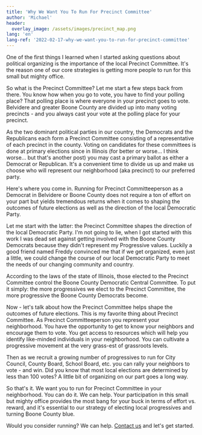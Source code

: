 ```yaml
---
title: 'Why We Want You To Run For Precinct Committee'
author: 'Michael'
header:
  overlay_image: /assets/images/precinct_map.png
lang: 'en'
lang-ref: '2022-02-17-why-we-want-you-to-run-for-precinct-committee'
---
```


One of the first things I learned when I started asking questions about political organizing is the importance of the local Precinct Committee. It's the reason one of our core strategies is getting more people to run for this small but mighty office.

So what is the Precinct Committee? Let me start a few steps back from there. You know how when you go to vote, you have to find your polling place? That polling place is where everyone in your precinct goes to vote. Belvidere and greater Boone County are divided up into many voting precincts - and you always cast your vote at the polling place for your precinct.

As the two dominant political parties in our country, the Democrats and the Republicans each form a Precinct Committee consisting of a representative of each precinct in the county. Voting on candidates for these committees is done at primary elections since in Illinois (for better or worse... I think worse... but that's another post) you may cast a primary ballot as either a Democrat or Republican. It's a convenient time to divide us up and make us choose who will represent our neighborhood (aka precinct) to our preferred party.

Here's where you come in. Running for Precinct Committeeperson as a Democrat in Belvidere or Boone County does not require a ton of effort on your part but yields tremendous returns when it comes to shaping the outcomes of future elections as well as the direction of the local Democratic Party.

Let me start with the latter: the Precinct Committee shapes the direction of the local Democratic Party. I'm not going to lie, when I got started with this work I was dead set against getting involved with the Boone County Democrats because they didn't represent my Progressive values. Luckily a good friend named Freddy convinced me that if we get organized, even just a little, we could change the course of our local Democratic Party to meet the needs of our changing community and country.

According to the laws of the state of Illinois, those elected to the Precinct Committee control the Boone County Democratic Central Committee. To put it simply: the more progressives we elect to the Precinct Committee, the more progressive the Boone County Democrats become.

Now - let's talk about how the Precinct Committee helps shape the outcomes of future elections. This is my favorite thing about Precinct Committee. As Precinct Committeeperson you represent your neighborhood. You have the opportunity to get to know your neighbors and encourage them to vote. You get access to resources which will help you identify like-minded individuals in your neighborhood. You can cultivate a progressive movement at the very grass-est of grassroots levels.

Then as we recruit a growing number of progressives to run for City Council, County Board, School Board, etc. you can rally your neighbors to vote - and win. Did you know that most local elections are determined by less than 100 votes? A little bit of organizing on our part goes a long way.

So that's it. We want you to run for Precinct Committee in your neighborhood. You can do it. We can help. Your participation in this small but mighty office provides the most bang for your buck in terms of effort vs. reward, and it's essential to our strategy of electing local progressives and turning Boone County blue.

Would you consider running? We can help. [Contact us](/otbb-web/pages/contact) and let's get started.
